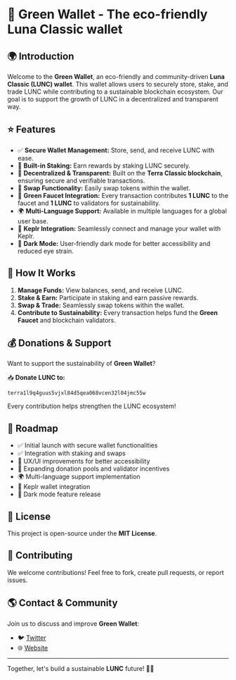 # 🌿 Green Wallet - The eco-friendly Luna Classic wallet

## 🌍 Introduction
Welcome to the **Green Wallet**, an eco-friendly and community-driven **Luna Classic (LUNC) wallet**. This wallet allows users to securely store, stake, and trade LUNC while contributing to a sustainable blockchain ecosystem. Our goal is to support the growth of LUNC in a decentralized and transparent way.

## ⭐ Features
- ✅ **Secure Wallet Management:** Store, send, and receive LUNC with ease.
- 🔄 **Built-in Staking:** Earn rewards by staking LUNC securely.
- 🔐 **Decentralized & Transparent:** Built on the **Terra Classic blockchain**, ensuring secure and verifiable transactions.
- 🔄 **Swap Functionality:** Easily swap tokens within the wallet.
- 💚 **Green Faucet Integration:** Every transaction contributes **1 LUNC** to the faucet and **1 LUNC** to validators for sustainability.
- 🌍 **Multi-Language Support:** Available in multiple languages for a global user base.
- 🔗 **Keplr Integration:** Seamlessly connect and manage your wallet with Keplr.
- 🌙 **Dark Mode:** User-friendly dark mode for better accessibility and reduced eye strain.

## 🔹 How It Works
1. **Manage Funds:** View balances, send, and receive LUNC.
2. **Stake & Earn:** Participate in staking and earn passive rewards.
3. **Swap & Trade:** Seamlessly swap tokens within the wallet.
4. **Contribute to Sustainability:** Every transaction helps fund the **Green Faucet** and blockchain validators.

## 💰 Donations & Support
Want to support the sustainability of **Green Wallet**?

📥 **Donate LUNC to:**
```
terra1l9q4guus5vjxl84d5qea068vcen32l04jmc55w
```

Every contribution helps strengthen the LUNC ecosystem!

## 📌 Roadmap
- ✅ Initial launch with secure wallet functionalities
- ✅ Integration with staking and swaps
- 🔄 UX/UI improvements for better accessibility
- 🚀 Expanding donation pools and validator incentives
- 🌍 Multi-language support implementation
- 🔗 Keplr wallet integration
- 🌙 Dark mode feature release

## 📜 License
This project is open-source under the **MIT License**.

## 🤝 Contributing
We welcome contributions! Feel free to fork, create pull requests, or report issues.

## 🌎 Contact & Community
Join us to discuss and improve **Green Wallet**:
- 🐦 [Twitter](https://twitter.com/GreenFrndLabs)
- 🌐 [Website](https://www.greenfriendlylabs.com/)

---
Together, let's build a sustainable **LUNC** future! 🌿🚀
